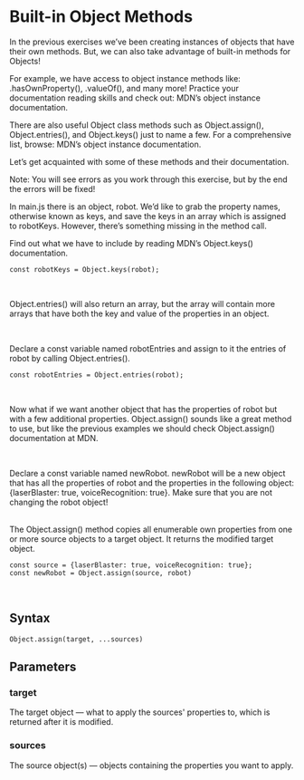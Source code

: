 # Built-in Object Methods
In the previous exercises we’ve been creating instances of objects that have their own methods. But, we can also take advantage of built-in methods for Objects!

For example, we have access to object instance methods like: .hasOwnProperty(), .valueOf(), and many more! Practice your documentation reading skills and check out: MDN’s object instance documentation.

There are also useful Object class methods such as Object.assign(), Object.entries(), and Object.keys() just to name a few. For a comprehensive list, browse: MDN’s object instance documentation.

Let’s get acquainted with some of these methods and their documentation.

Note: You will see errors as you work through this exercise, but by the end the errors will be fixed!


In main.js there is an object, robot. We’d like to grab the property names, otherwise known as keys, and save the keys in an array which is assigned to robotKeys. However, there’s something missing in the method call.

Find out what we have to include by reading MDN’s Object.keys() documentation.

`const robotKeys = Object.keys(robot);`

<br>

Object.entries() will also return an array, but the array will contain more arrays that have both the key and value of the properties in an object.

<br>

Declare a const variable named robotEntries and assign to it the entries of robot by calling Object.entries().

`const robotEntries = Object.entries(robot);`

<br>

Now what if we want another object that has the properties of robot but with a few additional properties. Object.assign() sounds like a great method to use, but like the previous examples we should check Object.assign() documentation at MDN.

<br>

Declare a const variable named newRobot. newRobot will be a new object that has all the properties of robot and the properties in the following object: {laserBlaster: true, voiceRecognition: true}. Make sure that you are not changing the robot object!

<br>
The Object.assign() method copies all enumerable own properties from one or more source objects to a target object. It returns the modified target object.

```
const source = {laserBlaster: true, voiceRecognition: true};
const newRobot = Object.assign(source, robot)
```

<br>

## Syntax
`Object.assign(target, ...sources)`

## Parameters
### target
The target object — what to apply the sources' properties to, which is returned after it is modified.

### sources
The source object(s) — objects containing the properties you want to apply.
